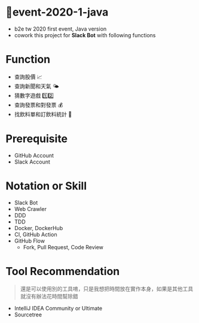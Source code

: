 # 🥇event-2020-1-java
* b2e tw 2020 first event, Java version
* cowork this project for **Slack Bot** with following functions

# Function
* 查詢股價 📈
* 查詢新聞和天氣 🌤
* 猜數字遊戲 1️⃣2️⃣
* 查詢發票和對發票 💰
* 找飲料單和訂飲料統計 🥤

# Prerequisite
* GitHub Account
* Slack Account

# Notation or Skill
* Slack Bot
* Web Crawler
* DDD
* TDD
* Docker, DockerHub
* CI, GitHub Action
* GitHub Flow
  * Fork, Pull Request, Code Review
  
# Tool Recommendation
> 還是可以使用別的工具唷，只是我想把時間放在實作本身，如果是其他工具就沒有辦法花時間幫除錯
* IntelliJ IDEA Community or Ultimate
* Sourcetree
